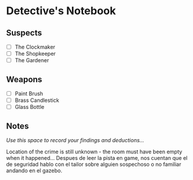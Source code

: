 # Detective's Notebook

## Suspects
- [ ] The Clockmaker
- [ ] The Shopkeeper
- [ ] The Gardener

## Weapons
- [ ] Paint Brush
- [ ] Brass Candlestick
- [ ] Glass Bottle

## Notes
*Use this space to record your findings and deductions...*

Location of the crime is still unknown - the room must have been empty when it happened...
Despues de leer la pista en game, nos cuentan que el de seguridad hablo con el tailor sobre alguien sospechoso o no familiar andando en el gazebo.